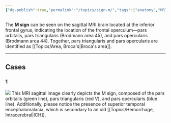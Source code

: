 ```yaml
---
{"dg-publish":true,"permalink":"/topics/sign-m/","tags":["anatomy","MRI","brain"],"created":"2023-12-04T21:12:44.000-08:00","updated":"2024-03-21T19:25:51.667-07:00"}
---
```



The **M sign** can be seen on the sagittal MRI brain located at the inferior frontal gyrus, indicating the location of the frontal operculum—pars orbitalis, pars triangularis (Brodmann area 45), and pars opercularis (Brodmann area 44). Together, pars triangularis and pars opercularis are identified as [[Topics/Area, Broca's\|Broca's area]].

---

## Cases

### 1

![](https://i.imgur.com/FB3BD11.jpg)
This MRI sagittal image clearly depicts the M sign, composed of the pars orbitalis (green line), pars triangularis (red V), and pars opercularis (blue line). Additionally, please notice the presence of superior temporal encephalomalacia, which is secondary to an old [[Topics/Hemorrhage, Intracerebral\|ICH]].
